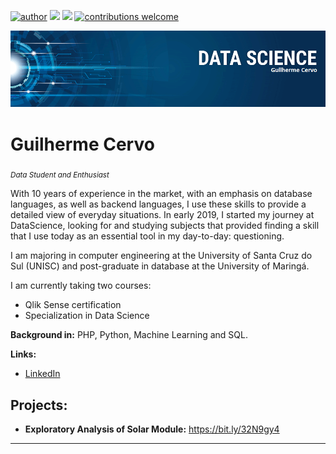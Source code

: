 [![author](https://img.shields.io/badge/author-guicervo-red.svg)](https://www.linkedin.com/in/guilhermecervo) [![](https://img.shields.io/badge/python-3.7+-blue.svg)](https://www.python.org/downloads/release/python-365/) [![](https://img.shields.io/badge/php-7+-blue.svg)](https://www.php.net/) [![contributions welcome](https://img.shields.io/badge/contributions-welcome-brightgreen.svg?style=flat)](https://github.com/carlosfab/data_science/issues)

<p align="center">
  <img src="banner.png" >
</p>

# Guilherme Cervo
<sub>*Data Student and Enthusiast*</sub>

With 10 years of experience in the market, with an emphasis on database languages, as well as backend languages, I use these skills to provide a detailed view of everyday situations. In early 2019, I started my journey at DataScience, looking for and studying subjects that provided finding a skill that I use today as an essential tool in my day-to-day: questioning.

I am majoring in computer engineering at the University of Santa Cruz do Sul (UNISC) and post-graduate in database at the University of Maringá.

I am currently taking two courses:
  - Qlik Sense certification
  - Specialization in Data Science
  

**Background in:** PHP, Python, Machine Learning and SQL.

**Links:**
* [LinkedIn](https://www.linkedin.com/in/guilhermecervo)


## Projects:

* **Exploratory Analysis of Solar Module:** https://bit.ly/32N9gy4 

---





